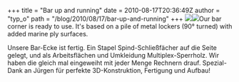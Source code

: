 +++
title = "Bar up and running"
date = 2010-08-17T20:36:49Z
author = "typ_o"
path = "/blog/2010/08/17/bar-up-and-running"
+++
[![](https://flipdot.org/blog/uploads/bar00.serendipityThumb.jpg)](https://flipdot.org/blog/uploads/bar00.jpg)[![](https://flipdot.org/blog/uploads/bar01.serendipityThumb.jpg)](https://flipdot.org/blog/uploads/bar01.jpg)Our
bar corner is ready to use. It's based on a pile of metal lockers (90°
turned) with added marine ply surfaces.  
  
Unsere Bar-Ecke ist fertig. Ein Stapel Spind-Schließfächer auf die Seite
gelegt, und als Arbeitsflächen und Umkleidung Multiplex-Sperrholz. Wir
haben die gleich mal eingeweiht mit jeder Menge Rechnern drauf.
Spezial-Dank an Jürgen für perfekte 3D-Konstruktion, Fertigung und
Aufbau\!
